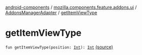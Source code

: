 [android-components](../../index.md) / [mozilla.components.feature.addons.ui](../index.md) / [AddonsManagerAdapter](index.md) / [getItemViewType](./get-item-view-type.md)

# getItemViewType

`fun getItemViewType(position: `[`Int`](https://kotlinlang.org/api/latest/jvm/stdlib/kotlin/-int/index.html)`): `[`Int`](https://kotlinlang.org/api/latest/jvm/stdlib/kotlin/-int/index.html) [(source)](https://github.com/mozilla-mobile/android-components/blob/master/components/feature/addons/src/main/java/mozilla/components/feature/addons/ui/AddonsManagerAdapter.kt#L118)